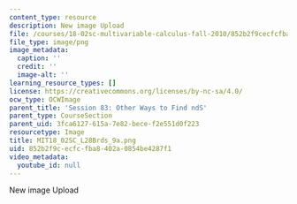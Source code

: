 ```yaml
---
content_type: resource
description: New image Upload
file: /courses/18-02sc-multivariable-calculus-fall-2010/852b2f9cecfcfba8402a0854be4287f1_MIT18_02SC_L28Brds_9a.png
file_type: image/png
image_metadata:
  caption: ''
  credit: ''
  image-alt: ''
learning_resource_types: []
license: https://creativecommons.org/licenses/by-nc-sa/4.0/
ocw_type: OCWImage
parent_title: 'Session 83: Other Ways to Find ndS'
parent_type: CourseSection
parent_uid: 3fca6127-615a-7e82-bece-f2e551d0f223
resourcetype: Image
title: MIT18_02SC_L28Brds_9a.png
uid: 852b2f9c-ecfc-fba8-402a-0854be4287f1
video_metadata:
  youtube_id: null
---
```

New image Upload